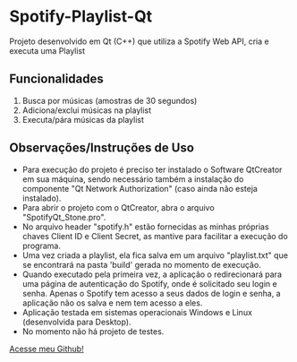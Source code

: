 # Spotify-Playlist-Qt
Projeto desenvolvido em Qt (C++) que utiliza a Spotify Web API, cria e executa uma Playlist

## Funcionalidades
1. Busca por músicas (amostras de 30 segundos)
2. Adiciona/exclui músicas na playlist
3. Executa/pára músicas da playlist

## Observações/Instruções de Uso
* Para execução do projeto é preciso ter instalado o Software QtCreator em sua máquina, sendo necessário também a instalação do componente "Qt Network Authorization" (caso ainda não esteja instalado).
* Para abrir o projeto com o QtCreator, abra o arquivo "SpotifyQt_Stone.pro".
* No arquivo header "spotify.h" estão fornecidas as minhas próprias chaves Client ID e Client Secret, as mantive para facilitar a execução do programa.
* Uma vez criada a playlist, ela fica salva em um arquivo "playlist.txt" que se encontrará na pasta 'build' gerada no momento de execução.
* Quando executado pela primeira vez, a aplicação o redirecionará para uma página de autenticação do Spotify, onde é solicitado seu login e senha. Apenas o Spotify tem acesso a seus dados de login e senha, a aplicação não os salva e nem tem acesso a eles.
* Aplicação testada em sistemas operacionais Windows e Linux (desenvolvida para Desktop).
* No momento não há projeto de testes.



[Acesse meu Github!](https://github.com/Leonardo-Fischer)

